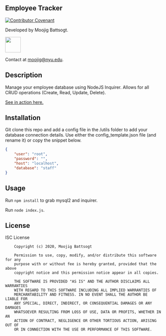 
## Employee Tracker
[![Contributor Covenant](https://img.shields.io/badge/Contributor%20Covenant-v2.0%20adopted-ff69b4.svg)](https://www.contributor-covenant.org/version/2/0/code_of_conduct/) 

Developed by Moojig Battsogt. 

<img src='https://avatars1.githubusercontent.com/u/57543294?v=4' width=50px>

Contact at moojig@nyu.edu.

## Description 

Manage your employee database using NodeJS Inquirer. Allows for all CRUD operations (Create, Read, Update, Delete).

[See in action here.](https://youtu.be/5WCKEf5zA2g)

## Installation

Git clone this repo and add a config file in the /utils folder to add your database connection details. Use either the config_template.json file (and rename it) or copy the snippet below.
```json
{
    "user": "root",
    "password": "",
    "host": "localhost",
    "database": "staff"
}
```

## Usage 
Run `npm install` to grab mysql2 and inquirer.

Run `node index.js`.

## License

ISC License

        Copyright (c) 2020, Moojig Battsogt
        
        Permission to use, copy, modify, and/or distribute this software for any
        purpose with or without fee is hereby granted, provided that the above
        copyright notice and this permission notice appear in all copies.
        
        THE SOFTWARE IS PROVIDED "AS IS" AND THE AUTHOR DISCLAIMS ALL WARRANTIES
        WITH REGARD TO THIS SOFTWARE INCLUDING ALL IMPLIED WARRANTIES OF
        MERCHANTABILITY AND FITNESS. IN NO EVENT SHALL THE AUTHOR BE LIABLE FOR
        ANY SPECIAL, DIRECT, INDIRECT, OR CONSEQUENTIAL DAMAGES OR ANY DAMAGES
        WHATSOEVER RESULTING FROM LOSS OF USE, DATA OR PROFITS, WHETHER IN AN
        ACTION OF CONTRACT, NEGLIGENCE OR OTHER TORTIOUS ACTION, ARISING OUT OF
        OR IN CONNECTION WITH THE USE OR PERFORMANCE OF THIS SOFTWARE.
